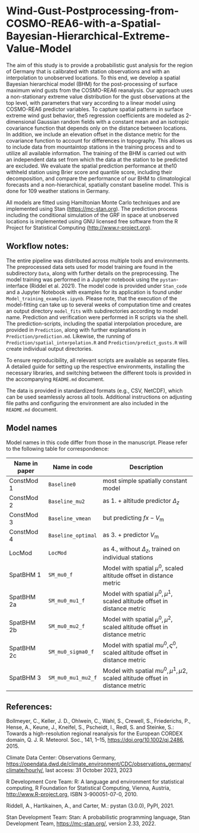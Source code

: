 # Wind-Gust-Postprocessing-from-COSMO-REA6-with-a-Spatial-Bayesian-Hierarchical-Extreme-Value-Model

The aim of this study is to provide a probabilistic gust analysis for the region of Germany that is calibrated with
station observations and with an interpolation to unobserved locations. To this end, we develop a spatial Bayesian hierarchical
model (BHM) for the post-processing of surface maximum wind gusts from the COSMO-REA6 reanalysis. Our approach uses
a non-stationary extreme value distribution for the gust observations at the top level, with parameters that vary according to a
linear model using COSMO-REA6 predictor variables. To capture spatial patterns in surface extreme wind gust behavior, the5
regression coefficients are modeled as 2-dimensional Gaussian random fields with a constant mean and an isotropic covariance
function that depends only on the distance between locations. In addition, we include an elevation offset in the distance metric
for the covariance function to account for differences in topography. This allows us to include data from mountaintop stations
in the training process and to utilize all available information. The training of the BHM is carried out with an independent
data set from which the data at the station to be predicted are excluded. We evaluate the spatial prediction performance at the10
withheld station using Brier score and quantile score, including their decomposition, and compare the performance of our BHM
to climatological forecasts and a non-hierarchical, spatially constant baseline model. This is done for 109 weather stations in
Germany.

All models are fitted using Hamiltonian Monte Carlo techniques and are implemented using Stan (https://mc-stan.org). The prediction process including the conditional simulation of the GRF in space at unobserved locations is implemented using GNU licensed free software from the R Project for Statistical Computing (http://www.r-project.org).

## Workflow notes:

The entire pipeline was distributed across multiple tools and environments. The preprocessed data sets used for model training are found in the subdirectory `Data`, along with further details on the preprocessing. The model training was performed in a Jupyter notebook using the `pystan`-interface (Riddel et al. 2021). The model code is provided under `Stan_code` and a Jupyter Notebook with examples for its application is found under `Model_training_examples.ipynb`. Please note, that the execution of the model-fitting can take up to several weeks of computation time and creates an output directory `model_fits` with subdirectories according to model name. Prediction and verification were performed in R scripts via the shell. The prediction-scripts, including the spatial interpolation procedure, are provided in `Prediction`, along with further explanations in `Prediction/prediction.md`. Likewise, the running of `Prediction/spatial_interpolation.R` and `Prediction/predict_gusts.R` will create individual output directories.

To ensure reproducibility, all relevant scripts are available as separate files. A detailed guide for setting up the respective environments, installing the necessary libraries, and switching between the different tools is provided in the accompanying `README.md` document.

The data is provided in standardized formats (e.g., CSV, NetCDF), which can be used seamlessly across all tools. Additional instructions on adjusting file paths and configuring the environment are also included in the `README.md` document.

## Model names

Model names in this code differ from those in the manuscript. Please refer to the following table for correspondence:

| Name in paper     | Name in code          | Description                           |
|-------------------|-----------------------|---------------------------------------|
| ConstMod 1        | `Baseline0`           | most simple spatially constant model  |
| ConstMod 2        | `Baseline_mu2`        | as 1. + altitude predictor $\Delta_z$ |
| ConstMod 3        | `Baseline_vmean`      | but predicting $fx-V_\text{m}$        |
| ConstMod 4        | `Baseline_optimal`    | as 3. + predictor $V_\text{m}$        |
| LocMod            | `LocMod`              | as 4., without $\Delta_z$, trained on individual stations |
| SpatBHM 1         | `SM_mu0_f`            | Model with spatial $\mu^0$, scaled altitude offset in distance metric |
| SpatBHM 2a        | `SM_mu0_mu1_f`        | Model with spatial $\mu^0, \mu^1$, scaled altitude offset in distance metric |
| SpatBHM 2b        | `SM_mu0_mu2_f`        | Model with spatial $\mu^0,\mu^2$, scaled altitude offset in distance metric |
| SpatBHM 2c        | `SM_mu0_sigma0_f`     | Model with spatial $mu^0, \varsigma^0$, scaled altitude offset in distance metric |
| SpatBHM 3         | `SM_mu0_mu1_mu2_f`    | Model with spatial $mu^0,\mu^1,\mu2$, scaled altitude offset in distance metric |

## References:
  
  Bollmeyer, C., Keller, J. D., Ohlwein, C., Wahl, S., Crewell, S., Friederichs, P., Hense, A., Keune, J., Kneifel, S., Pscheidt, I., Redl, S. and Steinke, S.: Towards a high-resolution regional reanalysis for the European CORDEX domain, Q. J. R. Meteorol. Soc., 141, 1–15, https://doi.org/10.1002/qj.2486, 2015.

  Climate Data Center: Observations Germany, https://opendata.dwd.de/climate_environment/CDC/observations_germany/climate/hourly/,
last access: 31 October 2023, 2023
  
  R Development Core Team: R: A language and environment for statistical computing, R Foundation for Statistical Computing, Vienna,
Austria, http://www.R-project.org, ISBN 3-900051-07-0, 2010.
  
  Riddell, A., Hartikainen, A., and Carter, M.: pystan (3.0.0), PyPI, 2021.

  Stan Development Team: Stan: A probabilistic programming language, Stan Development Team, https://mc-stan.org/, version 2.33, 2022.
